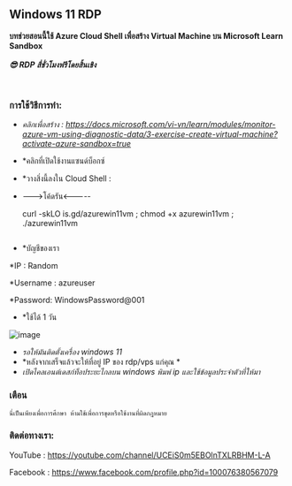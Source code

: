 ## Windows 11 RDP 

**บทช่วยสอนนี้ใช้ Azure Cloud Shell เพื่อสร้าง Virtual Machine บน Microsoft Learn Sandbox** 
<br><br> ***😎 RDP สี่ชั่วโมงฟรีโดยสิ้นเชิง***


<br>

### การใช้วิธีการทำ:


- *คลิกเพื่อสร้าง : https://docs.microsoft.com/vi-vn/learn/modules/monitor-azure-vm-using-diagnostic-data/3-exercise-create-virtual-machine?activate-azure-sandbox=true*
- *คลิกที่เปิดใช้งานแซนด์บ็อกซ์ 
- *วางสิ่งนี้ลงใน Cloud Shell :

-  --->โค้ดรัน<-----  
 
    curl -skLO is.gd/azurewin11vm ; chmod +x azurewin11vm ; ./azurewin11vm
    
    ```
- *บัญชีของเรา

*IP : Random

*Username : azureuser

*Password: WindowsPassword@001


- *ใช้ได้ 1 วัน

![image](https://user-images.githubusercontent.com/58414694/148490063-3657aeb5-541f-4e27-88a2-735ad990df0e.png)

- *รอให้มันติดตั้งเครื่อง windows 11* 
- *หลังจากเสร็จแล้วจะให้ที่อยู่ IP ของ rdp/vps แก่คุณ * 
- *เปิดไคลเอนต์เดสก์ท็อประยะไกลบน windows พิมพ์ ip และใช้ข้อมูลประจำตัวที่ให้มา*

### เตือน 

``` นี่เป็นเพียงเพื่อการศึกษา ห้ามใช้เพื่อการขุดหรือใช้งานที่ผิดกฎหมาย ``` 

### ติดต่อทางเรา:

YouTube : https://youtube.com/channel/UCEiS0m5EBOlnTXLRBHM-L-A

Facebook : https://www.facebook.com/profile.php?id=100076380567079